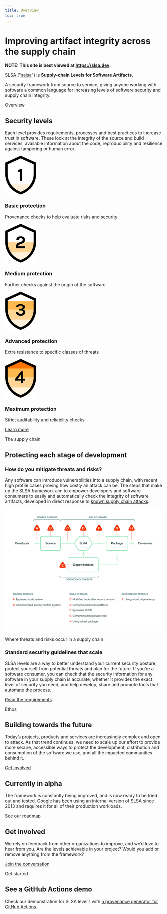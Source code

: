 ```yaml
---
title: Overview
toc: true
---
```

# Improving artifact integrity across the supply chain

<!--{% if false %}-->

**NOTE: This site is best viewed at https://slsa.dev.**

<!--{% endif %}-->
<span class="subtitle">

SLSA ("[salsa](https://www.google.com/search?q=how+to+pronounce+salsa)") is **Supply-chain Levels for Software Artifacts.**

A security framework from source to service, giving anyone working with software a common language for increasing levels of software security and supply chain integrity.

</span>

<!-- Levels overview -->
<section class="breakout">

<div class="wrapper">
<span class="subtitle flushed">Overview</span>

## Security levels

Each level provides requirements, processes and best practices to increase trust in software. These look at the integrity of the source and build services, available information about the code, reproducibility and resilience against tampering or human error.

<div class="level-icons m-b-l m-t-xl">

<div class="level">

<div class="level-badge">

![Level 1](images/levelBadge1.svg)

</div>

### Basic protection

Provenance checks to help evaluate risks and security

</div>

<div class="level">

<div class="level-badge">

![Level 2](images/levelBadge2.svg)

</div>

### Medium protection

Further checks against the origin of the software

</div>

<div class="level">

<div class="level-badge">

![Level 3](images/levelBadge3.svg)

</div>

### Advanced protection

Extra resistance to specific classes of threats

</div>
<div class="level">

<div class="level-badge">

![Level 4](images/levelBadge4.svg)

</div>

### Maximum protection

Strict auditability and reliability checks

</div>

</div>

<div class="buttons-horizontal">

<div class="pseudo-button">

[Learn more](levels.md)

</div>

</div>

</div>

</section>

</section>

<!-- Supply chain diagram -->
<section class="content-block">
<span class="subtitle flushed">The supply chain</span>

## Protecting each stage of development

<div class="m-b-l">

### How do you mitigate threats and risks?

Any software can introduce vulnerabilities into a supply chain, with recent high profile cases proving how costly an attack can be. The steps that make up the SLSA framework aim to empower developers and software consumers to easily and automatically check the integrity of software artifacts, developed in direct response to [known supply chain attacks](levels.md#threats).

</div>

<!-- System threats diagram -->
<div class="diagram-wrapper">

<div class="diagram">

![Supply Chain Threats](images/supply-chain-threats.svg)

</div>

<div class="annotation m-t-s">
Where threats and risks occur in a supply chain
</div>

</div>

<div class="m-t-xl">

### Standard security guidelines that scale

SLSA levels are a way to better understand your current security posture, protect yourself from potential threats and plan for the future. If you’re a software consumer, you can check that the security information for any software in your supply chain is accurate, whether it provides the exact level of security you need, and help develop, share and promote tools that automate the process.

<div class="pseudo-button m-t-l">

[Read the requirements](requirements.md)

</div>

</div>

</section>
<!-- Future -->
<section class="breakout">

<div class="wrapper">
<span class="subtitle flushed">Ethos</span>

## Building towards the future

<span class="subtitle">
Today’s projects, products and services are increasingly complex and open to attack. As that trend continues, we need to scale up our effort to provide more secure, accessible ways to protect the development, distribution and consumption of the software we use, and all the impacted communities behind it.
</span>

<div class="pseudo-button m-t-l">

[Get involved](getinvolved.md)

</div>

</div>

</section>

<!-- Two column wrap-up -->
<section class="col-2 content-block">
<span>

## Currently in alpha

The framework is constantly being improved, and is now ready to be tried out and tested. Google has been using an internal version of SLSA since 2013 and requires it for all of their production workloads.

<div class="pseudo-button m-t-l">

[See our roadmap](roadmap.md)

</div>
</span>

<span>

## Get involved

We rely on feedback from other organizations to improve, and we’d love to hear from you. Are the levels achievable in your project? Would you add or remove anything from the framework?

<div class="pseudo-button m-t-l">

[Join the conversation](getinvolved.md)

</div>

</span>
</section>

<!-- Future -->
<section class="breakout">

<div class="wrapper">
<span class="subtitle flushed">Get started</span>

## See a GitHub Actions demo

Check our demonstration for SLSA level 1 with [a provenance generator for GitHub Actions](https://github.com/slsa-framework/github-actions-demo).

</div>

</section>
